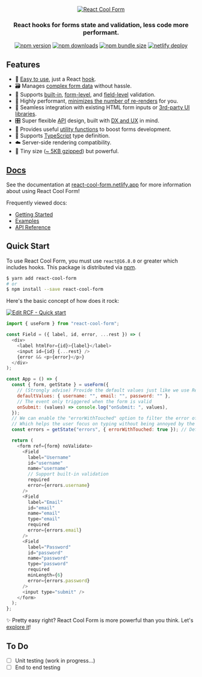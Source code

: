 <p align="center">
  <a href="https://react-cool-form.netlify.app"><img src="https://react-cool-form.netlify.app/img/logo-github.svg" alt="React Cool Form"></a>
</p>

<h3 align="center">React hooks for forms state and validation, less code more performant.</h3>

<div align="center">

[![npm version](https://img.shields.io/npm/v/react-cool-form?style=flat-square)](https://www.npmjs.com/package/react-cool-form)
[![npm downloads](https://img.shields.io/npm/dt/react-cool-form?style=flat-square)](https://www.npmtrends.com/react-cool-form)
[![npm bundle size](https://img.shields.io/bundlephobia/minzip/react-cool-form?style=flat-square)](https://bundlephobia.com/result?p=react-cool-form)
[![netlify deploy](https://img.shields.io/netlify/3c201e27-b611-4512-b827-9523af7a1ae5?style=flat-square)](https://app.netlify.com/sites/react-cool-form/deploys)

</div>

## Features

- 🎣 [Easy to use](https://react-cool-form.netlify.app/docs/getting-started/integration-an-existing-form), just a React [hook](https://reactjs.org/docs/hooks-custom.html#using-a-custom-hook).
- 🗃 Manages [complex form data](https://react-cool-form.netlify.app/docs/getting-started/complex-structures) without hassle.
- 🚦 Supports [built-in](https://react-cool-form.netlify.app/docs/getting-started/validation-guide#built-in-validation), [form-level](https://react-cool-form.netlify.app/docs/getting-started/validation-guide#form-level-validation), and [field-level](https://react-cool-form.netlify.app/docs/getting-started/validation-guide#field-level-validation) validation.
- 🚀 Highly performant, [minimizes the number of re-renders](https://react-cool-form.netlify.app#performance-matters) for you.
- 🧱 Seamless integration with existing HTML form inputs or [3rd-party UI libraries](https://react-cool-form.netlify.app/docs/getting-started/3rd-party-ui-libraries).
- 🎛 Super flexible [API](https://react-cool-form.netlify.app/docs/api-reference/use-form) design, built with [DX and UX](https://react-cool-form.netlify.app/docs) in mind.
- 🔩 Provides useful [utility functions](https://react-cool-form.netlify.app/docs/api-reference/utility-functions) to boost forms development.
- 📜 Supports [TypeScript](https://www.typescriptlang.org) type definition.
- ☁️ Server-side rendering compatibility.
- 🦔 Tiny size ([~ 5KB gzipped](https://bundlephobia.com/result?p=react-cool-form)) but powerful.

## [Docs](https://react-cool-form.netlify.app)

See the documentation at [react-cool-form.netlify.app](https://react-cool-form.netlify.app) for more information about using React Cool Form!

Frequently viewed docs:

- [Getting Started](https://react-cool-form.netlify.app/docs)
- [Examples](https://react-cool-form.netlify.app/docs/examples/basic)
- [API Reference](https://react-cool-form.netlify.app/docs/api-reference/use-form)

## Quick Start

To use React Cool Form, you must use `react@16.8.0` or greater which includes hooks. This package is distributed via [npm](https://www.npmjs.com/package/react-cool-form).

```sh
$ yarn add react-cool-form
# or
$ npm install --save react-cool-form
```

Here's the basic concept of how does it rock:

[![Edit RCF - Quick start](https://codesandbox.io/static/img/play-codesandbox.svg)](https://codesandbox.io/s/rcf-quick-start-j8p1l?fontsize=14&hidenavigation=1&theme=dark)

```js
import { useForm } from "react-cool-form";

const Field = ({ label, id, error, ...rest }) => (
  <div>
    <label htmlFor={id}>{label}</label>
    <input id={id} {...rest} />
    {error && <p>{error}</p>}
  </div>
);

const App = () => {
  const { form, getState } = useForm({
    // (Strongly advise) Provide the default values just like we use React state
    defaultValues: { username: "", email: "", password: "" },
    // The event only triggered when the form is valid
    onSubmit: (values) => console.log("onSubmit: ", values),
  });
  // We can enable the "errorWithTouched" option to filter the error of an un-blurred field
  // Which helps the user focus on typing without being annoyed by the error message
  const errors = getState("errors", { errorWithTouched: true }); // Default is "false"

  return (
    <form ref={form} noValidate>
      <Field
        label="Username"
        id="username"
        name="username"
        // Support built-in validation
        required
        error={errors.username}
      />
      <Field
        label="Email"
        id="email"
        name="email"
        type="email"
        required
        error={errors.email}
      />
      <Field
        label="Password"
        id="password"
        name="password"
        type="password"
        required
        minLength={6}
        error={errors.password}
      />
      <input type="submit" />
    </form>
  );
};
```

✨ Pretty easy right? React Cool Form is more powerful than you think. Let's [explore it](https://react-cool-form.netlify.app)!

## To Do

- [ ] Unit testing (work in progress...)
- [ ] End to end testing
